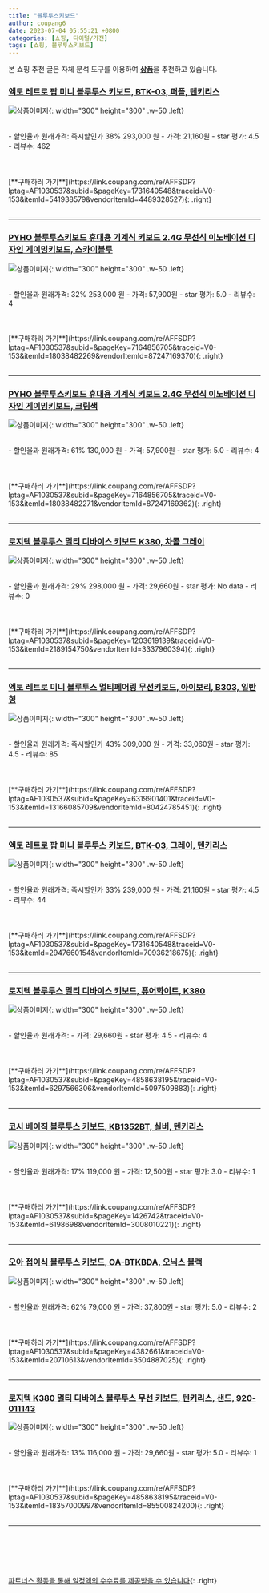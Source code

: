 ```yaml
---
title: "블루투스키보드"
author: coupang6
date: 2023-07-04 05:55:21 +0800
categories: [쇼핑, 디이털/가전]
tags: [쇼핑, 블루투스키보드]
---
```


본 쇼핑 추천 글은 자체 분석 도구를 이용하여 [**상품**](https://link.coupang.com/a/bao1ui)을 추천하고 있습니다.

### [엑토 레트로 팝 미니 블루투스 키보드, BTK-03, 퍼플, 텐키리스](https://link.coupang.com/re/AFFSDP?lptag=AF1030537&subid=&pageKey=1731640548&traceid=V0-153&itemId=541938579&vendorItemId=4489328527)

![상품이미지](https://thumbnail7.coupangcdn.com/thumbnails/remote/230x230ex/image/retail/images/4329876702511922-c54593e6-3d19-4e3d-bef6-605c50d667ca.jpg){: width="300" height="300" .w-50 .left}


<br>
- 할인율과 원래가격: 즉시할인가 38%  293,000   원
- 가격: 21,160원
- star 평가: 4.5
- 리뷰수: 462
<br>
<br>
<br>
<br>
[**구매하러 가기**](https://link.coupang.com/re/AFFSDP?lptag=AF1030537&subid=&pageKey=1731640548&traceid=V0-153&itemId=541938579&vendorItemId=4489328527){: .right}
<br>
<br>

---

### [PYHO 블루투스키보드 휴대용 기계식 키보드 2.4G 무선식 이노베이션 디자인 게이밍키보드, 스카이블루](https://link.coupang.com/re/AFFSDP?lptag=AF1030537&subid=&pageKey=7164856705&traceid=V0-153&itemId=18038482269&vendorItemId=87247169370)

![상품이미지](https://thumbnail9.coupangcdn.com/thumbnails/remote/230x230ex/image/vendor_inventory/5f3d/57ae0b8ef7773e10a7c99b54f686b0d24b563c21998c3221718603e6a810.jpg){: width="300" height="300" .w-50 .left}


<br>
- 할인율과 원래가격: 32%  253,000   원
- 가격: 57,900원
- star 평가: 5.0
- 리뷰수: 4
<br>
<br>
<br>
<br>
[**구매하러 가기**](https://link.coupang.com/re/AFFSDP?lptag=AF1030537&subid=&pageKey=7164856705&traceid=V0-153&itemId=18038482269&vendorItemId=87247169370){: .right}
<br>
<br>

---

### [PYHO 블루투스키보드 휴대용 기계식 키보드 2.4G 무선식 이노베이션 디자인 게이밍키보드, 크림색](https://link.coupang.com/re/AFFSDP?lptag=AF1030537&subid=&pageKey=7164856705&traceid=V0-153&itemId=18038482271&vendorItemId=87247169362)

![상품이미지](https://thumbnail7.coupangcdn.com/thumbnails/remote/230x230ex/image/vendor_inventory/04de/ca99394293d797520ff868e7161f54230559177ac6af0288effb1122795e.jpg){: width="300" height="300" .w-50 .left}


<br>
- 할인율과 원래가격: 61%  130,000   원
- 가격: 57,900원
- star 평가: 5.0
- 리뷰수: 4
<br>
<br>
<br>
<br>
[**구매하러 가기**](https://link.coupang.com/re/AFFSDP?lptag=AF1030537&subid=&pageKey=7164856705&traceid=V0-153&itemId=18038482271&vendorItemId=87247169362){: .right}
<br>
<br>

---

### [로지텍 블루투스 멀티 디바이스 키보드 K380, 차콜 그레이](https://link.coupang.com/re/AFFSDP?lptag=AF1030537&subid=&pageKey=1203619139&traceid=V0-153&itemId=2189154750&vendorItemId=3337960394)

![상품이미지](https://thumbnail7.coupangcdn.com/thumbnails/remote/230x230ex/image/retail/images/2017/10/11/18/2/bc74f1ee-39c9-464f-8803-ee3ed4264d1d.jpg){: width="300" height="300" .w-50 .left}


<br>
- 할인율과 원래가격: 29%  298,000   원
- 가격: 29,660원
- star 평가: No data
- 리뷰수: 0
<br>
<br>
<br>
<br>
[**구매하러 가기**](https://link.coupang.com/re/AFFSDP?lptag=AF1030537&subid=&pageKey=1203619139&traceid=V0-153&itemId=2189154750&vendorItemId=3337960394){: .right}
<br>
<br>

---

### [엑토 레트로 미니 블루투스 멀티페어링 무선키보드, 아이보리, B303, 일반형](https://link.coupang.com/re/AFFSDP?lptag=AF1030537&subid=&pageKey=6319901401&traceid=V0-153&itemId=13166085709&vendorItemId=80424785451)

![상품이미지](https://thumbnail8.coupangcdn.com/thumbnails/remote/230x230ex/image/retail/images/3059969825630035-e050b848-424f-45d7-868f-185695545004.jpg){: width="300" height="300" .w-50 .left}


<br>
- 할인율과 원래가격: 즉시할인가 43%  309,000   원
- 가격: 33,060원
- star 평가: 4.5
- 리뷰수: 85
<br>
<br>
<br>
<br>
[**구매하러 가기**](https://link.coupang.com/re/AFFSDP?lptag=AF1030537&subid=&pageKey=6319901401&traceid=V0-153&itemId=13166085709&vendorItemId=80424785451){: .right}
<br>
<br>

---

### [엑토 레트로 팝 미니 블루투스 키보드, BTK-03, 그레이, 텐키리스](https://link.coupang.com/re/AFFSDP?lptag=AF1030537&subid=&pageKey=1731640548&traceid=V0-153&itemId=2947660154&vendorItemId=70936218675)

![상품이미지](https://thumbnail9.coupangcdn.com/thumbnails/remote/230x230ex/image/retail/images/2020/06/12/16/4/3d4afc80-47e5-45d9-81da-4de624eca313.jpg){: width="300" height="300" .w-50 .left}


<br>
- 할인율과 원래가격: 즉시할인가 33%  239,000   원
- 가격: 21,160원
- star 평가: 4.5
- 리뷰수: 44
<br>
<br>
<br>
<br>
[**구매하러 가기**](https://link.coupang.com/re/AFFSDP?lptag=AF1030537&subid=&pageKey=1731640548&traceid=V0-153&itemId=2947660154&vendorItemId=70936218675){: .right}
<br>
<br>

---

### [로지텍 블루투스 멀티 디바이스 키보드, 퓨어화이트, K380](https://link.coupang.com/re/AFFSDP?lptag=AF1030537&subid=&pageKey=4858638195&traceid=V0-153&itemId=6297566306&vendorItemId=5097509883)

![상품이미지](https://thumbnail7.coupangcdn.com/thumbnails/remote/230x230ex/image/retail/images/2019/07/18/17/7/ec2f4cb6-1df7-4525-bff3-5c790315553e.jpg){: width="300" height="300" .w-50 .left}


<br>
- 할인율과 원래가격: 
- 가격: 29,660원
- star 평가: 4.5
- 리뷰수: 4
<br>
<br>
<br>
<br>
[**구매하러 가기**](https://link.coupang.com/re/AFFSDP?lptag=AF1030537&subid=&pageKey=4858638195&traceid=V0-153&itemId=6297566306&vendorItemId=5097509883){: .right}
<br>
<br>

---

### [코시 베이직 블루투스 키보드, KB1352BT, 실버, 텐키리스](https://link.coupang.com/re/AFFSDP?lptag=AF1030537&subid=&pageKey=1426742&traceid=V0-153&itemId=6198698&vendorItemId=3008010221)

![상품이미지](https://thumbnail10.coupangcdn.com/thumbnails/remote/230x230ex/image/retail/images/1668681132274920-e6059d4d-4814-41ad-a11a-04ee52de8a95.jpg){: width="300" height="300" .w-50 .left}


<br>
- 할인율과 원래가격: 17%  119,000   원
- 가격: 12,500원
- star 평가: 3.0
- 리뷰수: 1
<br>
<br>
<br>
<br>
[**구매하러 가기**](https://link.coupang.com/re/AFFSDP?lptag=AF1030537&subid=&pageKey=1426742&traceid=V0-153&itemId=6198698&vendorItemId=3008010221){: .right}
<br>
<br>

---

### [오아 접이식 블루투스 키보드, OA-BTKBDA, 오닉스 블랙](https://link.coupang.com/re/AFFSDP?lptag=AF1030537&subid=&pageKey=4382661&traceid=V0-153&itemId=20710613&vendorItemId=3504887025)

![상품이미지](https://thumbnail7.coupangcdn.com/thumbnails/remote/230x230ex/image/retail/images/2004011112918500-69c632b9-de9f-4ac9-be23-b89a22162ba4.jpg){: width="300" height="300" .w-50 .left}


<br>
- 할인율과 원래가격: 62%  79,000   원
- 가격: 37,800원
- star 평가: 5.0
- 리뷰수: 2
<br>
<br>
<br>
<br>
[**구매하러 가기**](https://link.coupang.com/re/AFFSDP?lptag=AF1030537&subid=&pageKey=4382661&traceid=V0-153&itemId=20710613&vendorItemId=3504887025){: .right}
<br>
<br>

---

### [로지텍 K380 멀티 디바이스 블루투스 무선 키보드, 텐키리스, 샌드, 920-011143](https://link.coupang.com/re/AFFSDP?lptag=AF1030537&subid=&pageKey=4858638195&traceid=V0-153&itemId=18357000997&vendorItemId=85500824200)

![상품이미지](https://thumbnail10.coupangcdn.com/thumbnails/remote/230x230ex/image/rs_quotation_api/ixzzfc7a/c1418914903d4a7eb1dbcded3a417592.png){: width="300" height="300" .w-50 .left}


<br>
- 할인율과 원래가격: 13%  116,000   원
- 가격: 29,660원
- star 평가: 5.0
- 리뷰수: 1
<br>
<br>
<br>
<br>
[**구매하러 가기**](https://link.coupang.com/re/AFFSDP?lptag=AF1030537&subid=&pageKey=4858638195&traceid=V0-153&itemId=18357000997&vendorItemId=85500824200){: .right}
<br>
<br>

---
<br><br><br><br><br> [파트너스 활동을 통해 일정액의 수수료를 제공받을 수 있습니다](https://link.coupang.com/a/bao1ui){: .right}